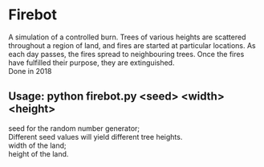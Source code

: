 # Firebot
A simulation of a controlled burn. Trees of various heights are scattered throughout a region of land, and fires are started at particular locations. As each day passes, the fires spread to neighbouring trees. Once the fires have fulfilled their purpose, they are extinguished.  
Done in 2018


## Usage: python firebot.py \<seed\> \<width\> \<height\>  
seed for the random number generator;  
Different seed values will yield different tree heights.  
width of the land;  
height of the land.  
